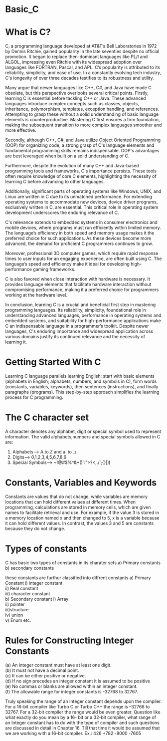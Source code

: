 # Basic_C
# **What is C?**
C, a programming language developed at AT&T’s Bell Laboratories in 1972 by Dennis Ritchie, gained popularity in the late seventies despite no official promotion. It began to replace then-dominant languages like PL/I and ALGOL, impressing even Ritchie with its widespread adoption over languages like FORTRAN, Pascal, and APL. C’s popularity is attributed to its reliability, simplicity, and ease of use. In a constantly evolving tech industry, C's longevity of over three decades testifies to its robustness and utility.

Many argue that newer languages like C++, C#, and Java have made C obsolete, but this perspective overlooks several critical points. Firstly, learning C is essential before tackling C++ or Java. These advanced languages introduce complex concepts such as classes, objects, inheritance, polymorphism, templates, exception handling, and references. Attempting to grasp these without a solid understanding of basic language elements is counterproductive. Mastering C first ensures a firm foundation, making the subsequent transition to more complex languages smoother and more effective.

Secondly, although C++, C#, and Java utilize Object Oriented Programming (OOP) for organizing code, a strong grasp of C's language elements and fundamental programming skills remains indispensable. OOP's advantages are best leveraged when built on a solid understanding of C.

Furthermore, despite the evolution of many C++ and Java-based programming tools and frameworks, C's importance persists. These tools often require knowledge of core C elements, highlighting the necessity of learning C before advancing to other languages.

Additionally, significant parts of operating systems like Windows, UNIX, and Linux are written in C due to its unmatched performance. For extending operating systems to accommodate new devices, device driver programs, exclusively written in C, are essential. This critical role in operating system development underscores the enduring relevance of C.

C's relevance extends to embedded systems in consumer electronics and mobile devices, where programs must run efficiently within limited memory. The language’s efficiency in both speed and memory usage makes it the preferred choice for such applications. As these devices become more advanced, the demand for proficient C programmers continues to grow.

Moreover, professional 3D computer games, which require rapid response times to user inputs for an engaging experience, are often built using C. The language’s speed and efficiency make it ideal for developing high-performance gaming frameworks.

C is also favored when close interaction with hardware is necessary. It provides language elements that facilitate hardware interaction without compromising performance, making it a preferred choice for programmers working at the hardware level.

In conclusion, learning C is a crucial and beneficial first step in mastering programming languages. Its reliability, simplicity, foundational role in understanding advanced languages, performance in operating systems and embedded systems, and suitability for high-performance applications make C an indispensable language in a programmer’s toolkit. Despite newer languages, C's enduring importance and widespread application across various domains justify its continued relevance and the necessity of learning it.


# Getting Started With C
Learning C language parallels learning English: start with basic elements (alphabets in English; alphabets, numbers, and symbols in C), form words (constants, variables, keywords), then sentences (instructions), and finally paragraphs (programs). This step-by-step approach simplifies the learning process for C programming.


# The C character set
A character denotes any alphabet, digit or special symbol used to
represent information. 
The valid alphabets,numbers and special symbols allowed in C are:
1. Alphabets--> A.to.Z and a. to .z <br>
2. Digits--> 0,1,2,3,4,5,6,7,8,9<br>
3. Special Symbols--> ~!@#$%^&*()`:">?<,./';{}|\][

   
# Constants, Variables and Keywords
Constants are values that do not change, while variables are memory locations that can hold different values at different times. When programming, calculations are stored in memory cells, which are given names to facilitate retrieval and use. For example, if the value 3 is stored in a memory location named x and then changed to 5, x is a variable because it can hold different values. In contrast, the values 3 and 5 are constants because they do not change.


# Types of constants
C has basic two types of constants in its charater sets 
a) Primary constants <br>
b) secondary constants <br>

these constants are furthur classified into diffrent constants
a) Primary Constant
   i) integer constant<br>
   ii) Real constant<br>
   iii) character constant<br>
b) Secondary constant
   i) Array <br>
   ii) pointer <br>
   iii)structure <br>
   iv) union<br>
   v) Enum etc.<br>
# Rules for Constructing Integer Constants
(a) An integer constant must have at least one digit.<br>
(b) It must not have a decimal point.<br>
(c) It can be either positive or negative.<br>
(d) If no sign precedes an integer constant it is assumed to be positive <br>
(e) No commas or blanks are allowed within an integer constant.<br>
(f) The allowable range for integer constants is -32768 to 32767.<br>

Truly speaking the range of an Integer constant depends upon the
compiler. For a 16-bit compiler like Turbo C or Turbo C++ the 
range is –32768 to 32767. For a 32-bit compiler the range would
be even greater. Question like what exactly do you mean by a 16-
bit or a 32-bit compiler, what range of an Integer constant has to
do with the type of compiler and such questions are discussed in
detail in Chapter 16. Till that time it would be assumed that we are
working with a 16-bit compiler.
Ex.: 426
     +782
     -8000
     -7605
